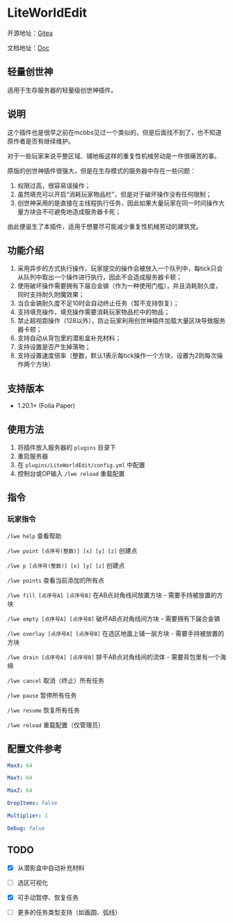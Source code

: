 # LiteWorldEdit

开源地址：[Gitea](https://ssl.lunadeer.cn:14446/zhangyuheng/LiteWorldEdit)

文档地址：[Doc](https://ssl.lunadeer.cn:14448/doc/3/)

## 轻量创世神

适用于生存服务器的轻量级创世神插件。

## 说明

这个插件也是很早之前在mcbbs见过一个类似的，但是后面找不到了，也不知道原作者是否有继续维护。

对于一些玩家来说平整区域、铺地板这样的重复性机械劳动是一件很痛苦的事。

原版的创世神插件很强大，但是在生存模式的服务器中存在一些问题：

1. 权限过高，很容易误操作；
2. 虽然填充可以开启“消耗玩家物品栏”，但是对于破坏操作没有任何限制；
3. 创世神采用的是直接在主线程执行任务，因此如果大量玩家在同一时间操作大量方块会不可避免地造成服务器卡死；

由此便诞生了本插件，适用于想要尽可能减少重复性机械劳动的建筑党。

## 功能介绍

1. 采用异步的方式执行操作，玩家提交的操作会被放入一个队列中，每tick只会从队列中取出一个操作进行执行，因此不会造成服务器卡顿；
2. 使用破坏操作需要拥有下届合金镐（作为一种使用门槛），并且消耗耐久度，同时支持耐久附魔效果；
3. 当合金镐耐久度不足10时会自动终止任务（暂不支持恢复）；
4. 支持填充操作，填充操作需要消耗玩家物品栏中的物品；
5. 禁止超视距操作（128以外），防止玩家利用创世神插件加载大量区块导致服务器卡顿；
6. 支持自动从背包里的潜影盒补充材料；
7. 支持设置是否产生掉落物；
8. 支持设置速度倍率（整数，默认1表示每tick操作一个方块，设置为2则每次操作两个方块）

## 支持版本

- 1.20.1+ (Folia Paper)

## 使用方法

1. 将插件放入服务器的 `plugins` 目录下
2. 重启服务器
3. 在 `plugins/LiteWorldEdit/config.yml` 中配置
4. 控制台或OP输入 `/lwe reload` 重载配置

## 指令

### 玩家指令

`/lwe help` 查看帮助

`/lwe point [点序号(整数)] [x] [y] [z]` 创建点

`/lwe p [点序号(整数)] [x] [y] [z]` 创建点

`/lwe points` 查看当前添加的所有点

`/lwe fill [点序号A] [点序号B]` 在AB点对角线间放置方块 - 需要手持被放置的方块

`/lwe empty [点序号A] [点序号B]` 破坏AB点对角线间方块 - 需要拥有下届合金镐

`/lwe overlay [点序号A] [点序号B]` 在选区地面上铺一层方块 - 需要手持被放置的方块

`/lwe drain [点序号A] [点序号B]` 排干AB点对角线间的流体 - 需要背包里有一个海绵

`/lwe cancel` 取消（终止）所有任务

`/lwe pause` 暂停所有任务

`/lwe resume` 恢复所有任务

`/lwe reload` 重载配置（仅管理员）

## 配置文件参考

```yaml
MaxX: 64

MaxY: 64

MaxZ: 64

DropItems: false

Multiplier: 1

Debug: false
```

## TODO

- [X] 从潜影盒中自动补充材料

- [ ] 选区可视化

- [X] 可手动暂停、恢复任务

- [ ] 更多的任务类型支持（如画圆、弧线）
